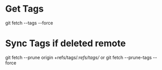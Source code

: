 # Get Tags
git fetch --tags --force

# Sync Tags if deleted remote
git fetch --prune origin +refs/tags/*:refs/tags/*
or
git fetch --prune-tags --force